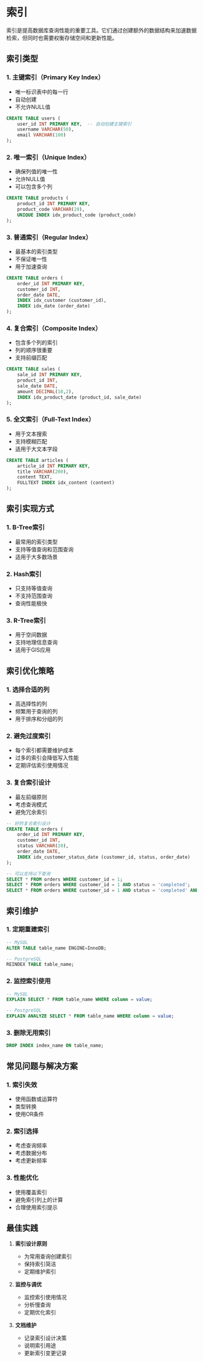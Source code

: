# 索引

索引是提高数据库查询性能的重要工具。它们通过创建额外的数据结构来加速数据检索，但同时也需要权衡存储空间和更新性能。

## 索引类型

### 1. 主键索引（Primary Key Index）
- 唯一标识表中的每一行
- 自动创建
- 不允许NULL值

```sql
CREATE TABLE users (
    user_id INT PRIMARY KEY,  -- 自动创建主键索引
    username VARCHAR(50),
    email VARCHAR(100)
);
```

### 2. 唯一索引（Unique Index）
- 确保列值的唯一性
- 允许NULL值
- 可以包含多个列

```sql
CREATE TABLE products (
    product_id INT PRIMARY KEY,
    product_code VARCHAR(20),
    UNIQUE INDEX idx_product_code (product_code)
);
```

### 3. 普通索引（Regular Index）
- 最基本的索引类型
- 不保证唯一性
- 用于加速查询

```sql
CREATE TABLE orders (
    order_id INT PRIMARY KEY,
    customer_id INT,
    order_date DATE,
    INDEX idx_customer (customer_id),
    INDEX idx_date (order_date)
);
```

### 4. 复合索引（Composite Index）
- 包含多个列的索引
- 列的顺序很重要
- 支持前缀匹配

```sql
CREATE TABLE sales (
    sale_id INT PRIMARY KEY,
    product_id INT,
    sale_date DATE,
    amount DECIMAL(10,2),
    INDEX idx_product_date (product_id, sale_date)
);
```

### 5. 全文索引（Full-Text Index）
- 用于文本搜索
- 支持模糊匹配
- 适用于大文本字段

```sql
CREATE TABLE articles (
    article_id INT PRIMARY KEY,
    title VARCHAR(200),
    content TEXT,
    FULLTEXT INDEX idx_content (content)
);
```

## 索引实现方式

### 1. B-Tree索引
- 最常用的索引类型
- 支持等值查询和范围查询
- 适用于大多数场景

### 2. Hash索引
- 只支持等值查询
- 不支持范围查询
- 查询性能极快

### 3. R-Tree索引
- 用于空间数据
- 支持地理信息查询
- 适用于GIS应用

## 索引优化策略

### 1. 选择合适的列
- 高选择性的列
- 频繁用于查询的列
- 用于排序和分组的列

### 2. 避免过度索引
- 每个索引都需要维护成本
- 过多的索引会降低写入性能
- 定期评估索引使用情况

### 3. 复合索引设计
- 最左前缀原则
- 考虑查询模式
- 避免冗余索引

```sql
-- 好的复合索引设计
CREATE TABLE orders (
    order_id INT PRIMARY KEY,
    customer_id INT,
    status VARCHAR(20),
    order_date DATE,
    INDEX idx_customer_status_date (customer_id, status, order_date)
);

-- 可以支持以下查询
SELECT * FROM orders WHERE customer_id = 1;
SELECT * FROM orders WHERE customer_id = 1 AND status = 'completed';
SELECT * FROM orders WHERE customer_id = 1 AND status = 'completed' AND order_date > '2023-01-01';
```

## 索引维护

### 1. 定期重建索引
```sql
-- MySQL
ALTER TABLE table_name ENGINE=InnoDB;

-- PostgreSQL
REINDEX TABLE table_name;
```

### 2. 监控索引使用
```sql
-- MySQL
EXPLAIN SELECT * FROM table_name WHERE column = value;

-- PostgreSQL
EXPLAIN ANALYZE SELECT * FROM table_name WHERE column = value;
```

### 3. 删除无用索引
```sql
DROP INDEX index_name ON table_name;
```

## 常见问题与解决方案

### 1. 索引失效
- 使用函数或运算符
- 类型转换
- 使用OR条件

### 2. 索引选择
- 考虑查询频率
- 考虑数据分布
- 考虑更新频率

### 3. 性能优化
- 使用覆盖索引
- 避免索引列上的计算
- 合理使用索引提示

## 最佳实践

1. **索引设计原则**
   - 为常用查询创建索引
   - 保持索引简洁
   - 定期维护索引

2. **监控与调优**
   - 监控索引使用情况
   - 分析慢查询
   - 定期优化索引

3. **文档维护**
   - 记录索引设计决策
   - 说明索引用途
   - 更新索引变更记录 